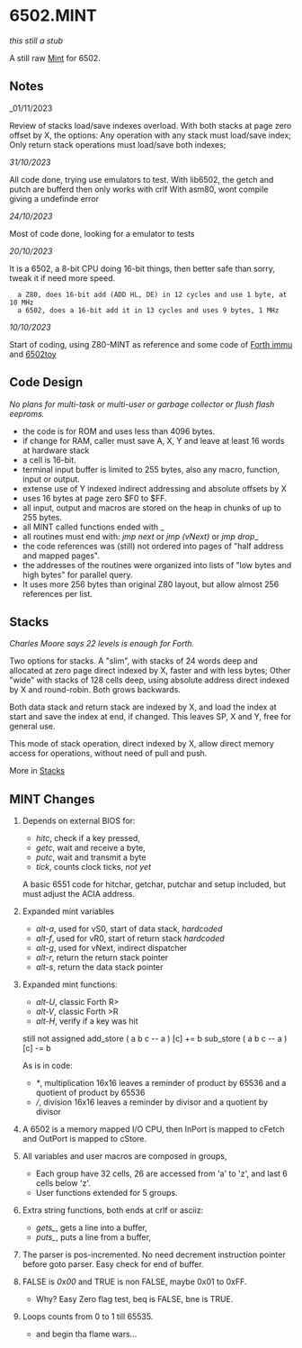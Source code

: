 # 6502.MINT

_this still a stub_

A still raw [Mint](https://github.com/monsonite/MINT) for 6502.

## Notes

_01/11/2023

Review of stacks load/save indexes overload. With both stacks at page zero offset by X, the options: Any operation with any stack must load/save index; Only return stack operations must load/save both indexes; 

_31/10/2023_

All code done, trying use emulators to test. 
    With lib6502, the getch and putch are bufferd then only works with crlf
    With asm80, wont compile giving a undefinde error

_24/10/2023_
      
Most of code done, looking for a emulator to tests
      
_20/10/2023_

It is a 6502, a 8-bit CPU doing 16-bit things, then better safe than sorry, tweak it if need more speed.

      a Z80, does 16-bit add (ADD HL, DE) in 12 cycles and use 1 byte, at 10 MHz  
      a 6502, does a 16-bit add it in 13 cycles and uses 9 bytes, 1 MHz 

_10/10/2023_

Start of coding, using Z80-MINT as reference and some code of [Forth immu](https://github.com/agsb/immu) and [6502toy](https://github.com/agsb/6502toy)
      
## Code Design

_No plans for multi-task or multi-user or garbage collector or flush flash eeproms._ 

   - the code is for ROM and uses less than 4096 bytes.
   - if change for RAM, caller must save A, X, Y and leave at least 16 words at hardware stack 
   - a cell is 16-bit.
   - terminal input buffer is limited to 255 bytes, also any macro, function, input or output.  
   - extense use of Y indexed indirect addressing and absolute offsets by X
   - uses 16 bytes at page zero $F0 to $FF.
   - all input, output and macros are stored on the heap in chunks of up to 255 bytes.
   - all MINT called functions ended with \_
   - all routines must end with: _jmp next_ or _jmp (vNext)_ or _jmp drop__ 
   - the code references was (still) not ordered into pages of "half address and mapped pages".
   - the addresses of the routines were organized into lists of "low bytes and high bytes" for parallel query.
   - It uses more 256 bytes than original Z80 layout, but allow almost 256 references per list.

## Stacks

_Charles Moore says 22 levels is enough for Forth._

Two options for stacks. A "slim", with stacks of 24 words deep and allocated at zero page direct indexed by X, faster and with less bytes; Other "wide" with stacks of 128 cells deep, using absolute address direct indexed by X and round-robin. Both grows backwards. 

Both data stack and return stack are indexed by X, and load the index at start and save the index at end, if changed. This leaves SP, X and Y, free for general use. 

This mode of stack operation, direct indexed by X, allow direct memory access for operations, without need of pull and push. 

More in [Stacks](https://github.com/agsb/6502.MINT/blob/main/arch/6502/Stacks.md)
     
## MINT Changes

1. Depends on external BIOS for:
   
      - _hitc_, check if a key pressed,
      - _getc_, wait and receive a byte,
      - _putc_, wait and transmit a byte
      - _tick_, counts clock ticks, *not yet*
        
      A basic 6551 code for hitchar, getchar, putchar and setup included, but must adjust the ACIA address.
   
3. Expanded mint variables
   
      - _alt-a_, used for vS0, start of data stack, *hardcoded*
      - _alt-f_, used for vR0, start of return stack  *hardcoded*
      - _alt-g_, used for vNext, indirect dispatcher  
      - _alt-r_, return the return stack pointer
      - _alt-s_, return the data stack pointer

5. Expanded mint functions:

      - _alt-U_, classic Forth R> 
      - _alt-V_, classic Forth >R 
      - _alt-H_, verify if a key was hit 

      still not assigned
            add_store ( a b c -- a ) [c] += b 
            sub_store ( a b c -- a ) [c] -= b
    
      As is in code:
   
      - _*_, multiplication 16x16 leaves a reminder of product by 65536 and a quotient of product by 65536
      - _/_, division 16x16 leaves a reminder by divisor and a quotient by divisor   

7. A 6502 is a memory mapped I/O CPU, then InPort is mapped to cFetch and OutPort is mapped to cStore.
  
8. All variables and user macros are composed in groups,

      - Each group have 32 cells, 26 are accessed from 'a' to 'z', and last 6 cells below 'z'.
      - User functions extended for 5 groups.  

10. Extra string functions, both ends at crlf or asciiz:

      - _gets\__, gets a line into a buffer, 
      - _puts\__, puts a line from a buffer,  

11. The parser is pos-incremented. No need decrement instruction pointer before goto parser. Easy check for end of buffer.

12. FALSE is _0x00_ and TRUE is non FALSE, maybe 0x01 to 0xFF.
      - Why? Easy Zero flag test, beq is FALSE, bne is TRUE.

13. Loops counts from 0 to 1 till 65535.
      - and begin tha flame wars...

